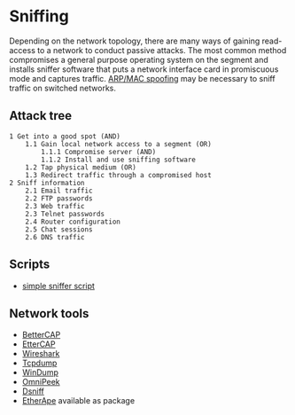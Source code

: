 ﻿# Sniffing

Depending on the network topology, there are many ways of gaining read-access to a network to conduct passive attacks. The most common method compromises a general purpose operating system on the segment and installs sniffer software that puts a network interface card in promiscuous mode and captures traffic. [ARP/MAC spoofing](../layer2/arp-spoofing.md) may be necessary to sniff traffic on switched networks.

## Attack tree

```text
1 Get into a good spot (AND)
    1.1 Gain local network access to a segment (OR)
        1.1.1 Compromise server (AND)
        1.1.2 Install and use sniffing software
    1.2 Tap physical medium (OR)
    1.3 Redirect traffic through a compromised host    
2 Sniff information 
    2.1 Email traffic
    2.2 FTP passwords
    2.3 Web traffic
    2.3 Telnet passwords
    2.4 Router configuration
    2.5 Chat sessions
    2.6 DNS traffic
```

## Scripts

* [simple sniffer script](https://github.com/tymyrddin/ymrir/tree/master/packet_sniffer)

## Network tools
* [BetterCAP](https://www.bettercap.org/)
* [EtterCAP](https://www.ettercap-project.org/)
* [Wireshark](https://www.wireshark.org/)
* [Tcpdump](https://www.tcpdump.or/)
* [WinDump](https://www.winpcap.org/windump/)
* [OmniPeek](https://store.liveaction.com/product/omnipeek-network-protocol-analyzer/)
* [Dsniff](https://www.monkey.org/~dugsong/dsniff/)
* [EtherApe](https://etherape.sourceforge.io/) available as package





